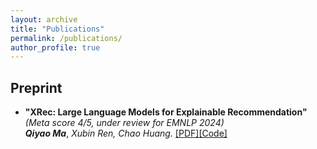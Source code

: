 ```yaml
---
layout: archive
title: "Publications"
permalink: /publications/
author_profile: true
---
```

## Preprint

* **"XRec: Large Language Models for Explainable Recommendation"**\
  *(Meta score 4/5, under review for EMNLP 2024)*\
  ***Qiyao Ma***, *Xubin Ren, Chao Huang.* [[PDF]](https://arxiv.org/abs/2406.02377)[[Code]](https://github.com/HKUDS/XRec)
